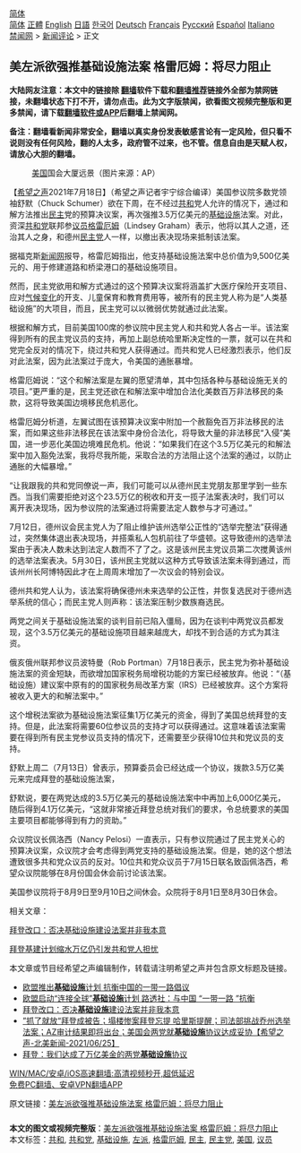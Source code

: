  <!-- 面包屑导航 --> <div class="breadcrumb"><!-- GTranslate: https://gtranslate.io/ -->  <div class="switcher notranslate">  <div class="selected">  <a href="#" onclick="return false;"> 简体</a>  </div>  <div class="option">  <a href="https://www.bannedbook.org" onclick="doGTranslate('zh-CN|zh-CN');jQuery('div.switcher div.selected a').html(jQuery(this).html());return false;" title="简体中文" class="nturl selected"> 简体</a>  <a href="https://www.bannedbook.org/zh-tw/" onclick="doGTranslate('zh-CN|zh-TW');jQuery('div.switcher div.selected a').html(jQuery(this).html());return false;" title="繁體中文" class="nturl"> 正體</a>  <a href="https://www.bannedbook.org/en/" onclick="doGTranslate('zh-CN|en');jQuery('div.switcher div.selected a').html(jQuery(this).html());return false;" title="English" class="nturl"> English</a>  <a href="https://www.bannedbook.org/ja/" onclick="doGTranslate('zh-CN|ja');jQuery('div.switcher div.selected a').html(jQuery(this).html());return false;" title="日本語" class="nturl"> 日語</a>  <a href="https://www.bannedbook.org/ko/" onclick="doGTranslate('zh-CN|ko');jQuery('div.switcher div.selected a').html(jQuery(this).html());return false;" title="한국어" class="nturl"> 한국어</a>  <a href="https://www.bannedbook.org/de/" onclick="doGTranslate('zh-CN|de');jQuery('div.switcher div.selected a').html(jQuery(this).html());return false;" title="Deutsch" class="nturl"> Deutsch</a>  <a href="https://www.bannedbook.org/fr/" onclick="doGTranslate('zh-CN|fr');jQuery('div.switcher div.selected a').html(jQuery(this).html());return false;" title="Français" class="nturl"> Français</a>  <a href="https://www.bannedbook.org/ru/" onclick="doGTranslate('zh-CN|ru');jQuery('div.switcher div.selected a').html(jQuery(this).html());return false;" title="Русский" class="nturl"> Русский</a>  <a href="https://www.bannedbook.org/es/" onclick="doGTranslate('zh-CN|es');jQuery('div.switcher div.selected a').html(jQuery(this).html());return false;" title="Español" class="nturl"> Español</a>  <a href="https://www.bannedbook.org/it/" onclick="doGTranslate('zh-CN|it');jQuery('div.switcher div.selected a').html(jQuery(this).html());return false;" title="Italiano" class="nturl"> Italiano</a>  </div>  </div>      <div class='breadcrumb-sub'><!-- Breadcrumb NavXT 6.3.0 --> <a href="https://www.bannedbook.org/" class="home">禁闻网</a> &gt; <a href="https://www.bannedbook.org/bnews/comments/" class="category">新闻评论</a> &gt; 正文</div></div><h2>美左派欲强推基础设施法案 格雷厄姆：将尽力阻止</h2> <p class="notice"><b>大陆网友注意：本文中的链接除 <a href="https://github.com/bannedbook/fanqiang" >翻墙</a>软件下载和<a href="https://github.com/killgcd/justmysocks/blob/master/README.md">翻墙推荐</a>链接外全部为禁网链接，未翻墙状态下打不开，请勿点击。此为文字版禁闻，欲看图文视频完整版和更多禁闻，请下载<a href="https://github.com/bannedbook/fanqiang">翻墙软件或APP</a>后翻墙上禁闻网。</p><p>备注：翻墙看新闻非常安全，翻墙以真实身份发表敏感言论有一定风险，但只看不说则没有任何风险，翻的人太多，政府管不过来，也不管。信息自由是天赋人权，请放心大胆的翻墙。</b></p>  <div class="entry"> <figure> <p><figcaption><a href="https://www.bannedbook.org/bnews/tag/%e7%be%8e%e5%9b%bd/" class="st_tag internal_tag" rel="tag" title="标签 美国 下的日志">美国</a>国会大厦远景（图片来源：AP）</figcaption></figure> <p>【<span class='wp_keywordlink_affiliate'><a href="https://www.soundofhope.org" title="希望之声" target="_blank">希望之声</a></span>2021年7月18日】（希望之声记者宇宁综合编译）美国参议院多数党领袖舒默（Chuck Schumer）欲在下周，在不经过<a href="https://www.bannedbook.org/bnews/tag/%E5%85%B1%E5%92%8C/" class="st_tag internal_tag" rel="tag" title="标签 共和 下的日志">共和</a>党人允许的情况下，通过和解方法推出<a href="https://www.bannedbook.org/bnews/tag/%e6%b0%91%e4%b8%bb/" class="st_tag internal_tag" rel="tag" title="标签 民主 下的日志">民主</a>党的预算决议案，再次强推3.5万亿美元的<a href="https://www.bannedbook.org/bnews/tag/%E5%9F%BA%E7%A1%80%E8%AE%BE%E6%96%BD/" class="st_tag internal_tag" rel="tag" title="标签 基础设施 下的日志">基础设施</a>法案。对此，资深<a href="https://www.bannedbook.org/bnews/tag/%e5%85%b1%e5%92%8c%e5%85%9a/" class="st_tag internal_tag" rel="tag" title="标签 共和党 下的日志">共和党</a>联邦参<a href="https://www.bannedbook.org/bnews/tag/%e8%ae%ae%e5%91%98/" class="st_tag internal_tag" rel="tag" title="标签 议员 下的日志">议员</a><a href="https://www.bannedbook.org/bnews/tag/%E6%A0%BC%E9%9B%B7%E5%8E%84%E5%A7%86/" class="st_tag internal_tag" rel="tag" title="标签 格雷厄姆 下的日志">格雷厄姆</a>（Lindsey Graham）表示，他将以其人之道，还治其人之身，和德州<a href="https://www.bannedbook.org/bnews/tag/%e6%b0%91%e4%b8%bb%e5%85%9a/" class="st_tag internal_tag" rel="tag" title="标签 民主党 下的日志">民主党</a>人一样，以撤出表决现场来抵制该法案。</p> <p>据福克斯<span class='wp_keywordlink_affiliate'><a href="https://www.bannedbook.org/" title="新闻网">新闻网</a></span>报导，格雷厄姆指出，他支持基础设施法案中总价值为9,500亿美元的、用于修建道路和桥梁港口的基础设施项目。</p> <p>然而，民主党欲用和解方式通过的这个预算决议案将涵盖扩大医疗保险开支项目、应对<span class='wp_keywordlink'><a href="https://www.bannedbook.org/bnews/ssgc/20180904/993719.html" title="《魔鬼在统治着我们的世界(23)：环保主义(上)》" target="_blank">气候变化</a></span>的开支、儿童保育和教育费用等，被所有的民主党人称为是“人类基础设施”的大项目，而且，民主党可以以微弱优势就通过此法案。</p> <p>根据和解方式，目前美国100席的参议院中民主党人和共和党人各占一半。该法案得到所有的民主党议员的支持，再加上副总统哈里斯决定性的一票，就可以在共和党完全反对的情况下，绕过共和党人获得通过。而共和党人已经激烈表示，他们反对此法案，因为此法案过于庞大，令美国的通胀暴增。 </p> <p>格雷厄姆说：“这个和解法案是左翼的愿望清单，其中包括各种与基础设施无关的项目。”更严重的是，民主党还欲在和解法案中增加合法化美数百万非法移民的条款，这将导致美国边境移民危机恶化。</p>  <p>格雷厄姆分析道，左翼试图在该预算决议案中附加一个赦豁免百万非法移民的法案，而如果这些非法移民在该法案中身份合法化，将导致大量的非法移民“入侵”美国，进一步恶化美国边境难民危机。他说：“如果我们在这个3.5万亿美元的和解法案中加入豁免法案，我将尽我所能，采取合法的方法阻止这个法案的通过，以防止通胀的大幅暴增。”</p> <p>“让我跟我的共和党同僚说一声，我们可能可以从德州民主党朋友那里学到一些东西。当我们需要拒绝对这个23.5万亿的税收和开支一揽子法案表决时，我们可以离开表决现场，因为参议院的法案通过将需要法定人数参与才可通过。”</p> <p>7月12日，德州议会民主党人为了阻止维护该州选举公正性的“选举完整法”获得通过，突然集体退出表决现场，并搭乘私人包机前往了华盛顿。这导致德州的选举法案由于表决人数未达到法定人数而不了了之。这是该州民主党议员第二次搅黄该州的选举法案表决。5月30日，该州民主党就以这种方式导致该法案未得到通过，而该州州长阿博特因此才在上周周末增加了一次议会的特别会议。</p> <p>德州共和党人认为，该法案将确保德州未来选举的公正性，并恢复选民对于德州选举系统的信心；而民主党人则声称：该法案压制少数族裔选民。</p> <p>两党之间关于基础设施法案的谈判目前已陷入僵局，因为在谈判中两党议员都发现，这个3.5万亿美元的基础设施项目越来越庞大，却找不到合适的方式为其注资。</p>  <p>俄亥俄州联邦参议员波特曼（Rob Portman）7月18日表示，民主党为弥补基础设施法案的资金短缺，而欲增加国家税务局增税功能的方案已经被放弃。他说：“（基础设施）建议案中原有的的国家税务局改革方案（IRS）已经被放弃。这个方案将被收入更大的和解法案中。”</p> <p>这个增税法案欲为基础设施法案征集1万亿美元的资金，得到了美国总统拜登的支持。但是，此法案将需要60位参议员的支持才可以获得通过。这意味着该法案需要在得到所有民主党参议员支持的情况下，还需要至少获得10位共和党议员的支持。</p> <p>舒默上周二（7月13日）曾表示，预算委员会已经达成一个协议，拨款3.5万亿美元来完成拜登的基础设施法案，</p> <p>舒默说，要在两党达成的3.5万亿美元的基础设施法案中中再加上6,000亿美元，随后得到4.1万亿美元，“这就非常接近拜登总统对我们的要求，令总统要求的美国主要项目都能够得到有力的资助。”</p> <p>众议院议长佩洛西（Nancy Pelosi）一直表示，只有参议院通过了民主党关心的预算决议案，众议院才会考虑得到两党支持的基础设施法案。但是，她的这个想法遭致很多共和党众议员的反对。10位共和党众议员于7月15日联名致函佩洛西，希望众议院能够在8月份国会休会前讨论该法案。</p>  <p>美国参议院将于8月9日至9月10日之间休会。众院将于8月1日至8月30日休会。</p> <p>相关文章：</p> <p><a data-ved="2ahUKEwikuprc9e3xAhVDjuYKHQhODlUQFjAAegQIBRAD" href="https://www.soundofhope.org/post/520013?lang=b5" ping="/url?sa=t&amp;source=web&amp;rct=j&amp;url=https://www.soundofhope.org/post/520013%3Flang%3Db5&amp;ved=2ahUKEwikuprc9e3xAhVDjuYKHQhODlUQFjAAegQIBRAD">拜登改口：否决基础设施建设法案并非我本意</a></p> <p><a data-ved="2ahUKEwiD8sToiu7xAhXmyzgGHQoLBBMQFjAAegQIBRAD" href="https://www.soundofhope.org/post/519509?lang=b5" ping="/url?sa=t&amp;source=web&amp;rct=j&amp;url=https://www.soundofhope.org/post/519509%3Flang%3Db5&amp;ved=2ahUKEwiD8sToiu7xAhXmyzgGHQoLBBMQFjAAegQIBRAD">拜登基建计划缩水万亿仍引发共和党人担忧</a></p> <p>本文章或节目经希望之声编辑制作，转载请注明希望之声并包含原文标题及链接。 </p>  <ul class='op-related-articles' title='相关阅读'> <li><a href='https://www.bannedbook.org/bnews/headline/20210712/1585714.html' target='_blank'>欧盟推出<b>基础设施</b>计划 抗衡中国的一带一路倡议</a></li> <li><a href='https://www.bannedbook.org/bnews/headline/20210712/1585581.html' target='_blank'>欧盟启动“连接全球”<b>基础设施</b>计划 路透社：与中国 “一带一路 ”抗衡</a></li> <li><a href='https://www.bannedbook.org/bnews/cnnews/20210628/1575691.html' target='_blank'>拜登改口：否决<b>基础设施</b>建设法案并非我本意</a></li> <li><a href='https://www.bannedbook.org/bnews/comments/20210626/1574774.html' target='_blank'>”抓了就放“拜登成被告；塌楼惨案拜登忘提  哈里斯提醒；司法部挑战乔州选举法案；AZ审计结果即将出台；美国会两党就<b>基础设施</b>协议达成妥协【希望之声-北美新闻-2021/06/25】</a></li> <li><a href='https://www.bannedbook.org/bnews/comments/20210625/1574456.html' target='_blank'>拜登：我们达成了万亿美金的两党<b>基础设施</b>协议</a></li> </ul> <p class="texttj"> <a href="https://github.com/bannedbook/fanqiang/wiki/V2ray%E6%9C%BA%E5%9C%BA" target="_blank">WIN/MAC/安卓/iOS高速翻墙:高清视频秒开,超低延迟</a><br/> <a href="https://github.com/bannedbook/fanqiang/wiki/%E7%A6%81%E9%97%BB%E7%BD%91%E5%AE%89%E5%8D%93%E7%BF%BB%E5%A2%99%E6%96%B0%E9%97%BBAPP" target="_blank">免费PC翻墙、安卓VPN翻墙APP</a></p><p>原文链接：<a class="src_link"  href="https://www.soundofhope.org/post/526859" target="_blank">美左派欲强推基础设施法案 格雷厄姆：将尽力阻止</a></p><a name='sharetosocial'></a>  <div style="margin-bottom:5px;padding-bottom:5px;clear:both"> <div id="archive-pix-1" class="banner-ads"> <!-- AuctionX Display platform tag START --> <div id="26318x728x90x621x_ADSLOT2" clicktrack="%%CLICK_URL_ESC%%"></div> <!-- AuctionX Display platform tag END --> </div> <div id="archive-pix-2" class="banner-ads"> <!-- AuctionX Display platform tag START --> <div id="26315x300x250x621x_ADSLOT2" clicktrack="%%CLICK_URL_ESC%%"></div> <!-- AuctionX Display platform tag END --> </div> </div>    <div id="archive-pix-1" class="banner-ads"> <!-- AuctionX Display platform tag START --> <div id="26318x728x90x621x_ADSLOT3" clicktrack="%%CLICK_URL_ESC%%"></div> <!-- AuctionX Display platform tag END --> </div> <div><b>本文的图文或视频完整版</b>：<a href='https://www.bannedbook.org/bnews/comments/20210719/1589935.html'>美左派欲强推基础设施法案 格雷厄姆：将尽力阻止</a></div>  </div><!--END ENTRY--> <div class="postfooter"> <div>本文标签：<a href="https://www.bannedbook.org/bnews/tag/%E5%85%B1%E5%92%8C/" rel="tag">共和</a>, <a href="https://www.bannedbook.org/bnews/tag/%e5%85%b1%e5%92%8c%e5%85%9a/" rel="tag">共和党</a>, <a href="https://www.bannedbook.org/bnews/tag/%E5%9F%BA%E7%A1%80%E8%AE%BE%E6%96%BD/" rel="tag">基础设施</a>, <a href="https://www.bannedbook.org/bnews/tag/%e5%b7%a6%e6%b4%be/" rel="tag">左派</a>, <a href="https://www.bannedbook.org/bnews/tag/%E6%A0%BC%E9%9B%B7%E5%8E%84%E5%A7%86/" rel="tag">格雷厄姆</a>, <a href="https://www.bannedbook.org/bnews/tag/%e6%b0%91%e4%b8%bb/" rel="tag">民主</a>, <a href="https://www.bannedbook.org/bnews/tag/%e6%b0%91%e4%b8%bb%e5%85%9a/" rel="tag">民主党</a>, <a href="https://www.bannedbook.org/bnews/tag/%e7%be%8e%e5%9b%bd/" rel="tag">美国</a>, <a href="https://www.bannedbook.org/bnews/tag/%e8%ae%ae%e5%91%98/" rel="tag">议员</a></div>  </div><!--END POSTFOOTER--> 